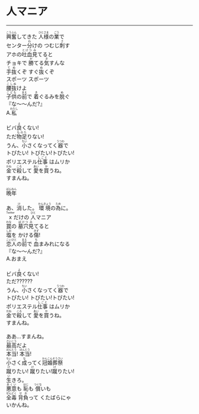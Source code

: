 # 人マニア
---
<lyric>
<ruby>興奮<rt>こうふん</rt></ruby>してきた <ruby>人様<rt>ひとさま</rt></ruby>の<ruby>業<rt>ごう</rt></ruby>で<br/>&#13;
センター<ruby>分<rt>わ</rt></ruby>けの つむじ<ruby>刺<rt>さ</rt></ruby>す<br/>&#13;
アホの<ruby>吐血<rt>とけつ</rt></ruby><ruby>見<rt>み</rt></ruby>てると<br/>&#13;
チョキで <ruby>勝<rt>か</rt></ruby>てる<ruby>気<rt>き</rt></ruby>すんな<br/>&#13;
<ruby>手<rt>て</rt></ruby><ruby>抜<rt>ぬ</rt></ruby>くぞ すぐ<ruby>抜<rt>ぬ</rt></ruby>くぞ<br/>&#13;
スポーツ スポーツ<br/>&#13;
<ruby>腰抜<rt>こしぬ</rt></ruby>けよ<br/>&#13;
<ruby>子供<rt>こども</rt></ruby>の<ruby>前<rt>まえ</rt></ruby>で <ruby>着<rt>き</rt></ruby>ぐるみを<ruby>脱<rt>ぬ</rt></ruby>ぐ<br/>&#13;
『な～～んだ?』 <br/>&#13;
A.<ruby>私<rt>わたし</rt></ruby><br/>&#13;
<br/>&#13;
ビバ<ruby>良<rt>よ</rt></ruby>くない!<br/>&#13;
ただ<ruby>物足<rt>ものた</rt></ruby>りない!<br/>&#13;
うん、<ruby>小<rt>ちい</rt></ruby>さくなってく<ruby>器<rt>うつわ</rt></ruby>で<br/>&#13;
トびたい! トびたい!トびたい!<br/>&#13;
ポリエステル<ruby>仕事<rt>しごと</rt></ruby> はムリか<br/>&#13;
<ruby>金<rt>かね</rt></ruby>で<ruby>殺<rt>ころ</rt></ruby>して <ruby>愛<rt>あい</rt></ruby>を<ruby>買<rt>か</rt></ruby>うね。<br/>&#13;
すまんね。<br/>&#13;
<br/>&#13;
<ruby>晩年<rt>ばんねん</rt></ruby><br/>&#13;
<br/>&#13;
あ、<ruby>消<rt>け</rt></ruby>した。 <ruby>環境<rt>かんきょう</rt></ruby>の<ruby>為<rt>ため</rt></ruby>に。<br/>&#13;
<ruby>x<rt>Twitter</rt></ruby>だけの <ruby>人<rt>ひと</rt></ruby>マニア<br/>&#13;
<ruby>罠<rt>わな</rt></ruby>の <ruby>墓穴<rt>ぼけつ</rt></ruby><ruby>見<rt>み</rt></ruby>てると<br/>&#13;
<ruby>塩<rt>しお</rt></ruby>を かける<ruby>傷<rt>きず</rt></ruby>!<br/>&#13;
<ruby>恋人<rt>こいびと</rt></ruby>の<ruby>前<rt>まえ</rt></ruby>で <ruby>血<rt>ち</rt></ruby>まみれになる<br/>&#13;
『な～～んだ?』<br/>&#13;
A.おまえ<br/>&#13;
<br/>&#13;
ビバ<ruby>良<rt>よ</rt></ruby>くない!<br/>&#13;
ただ??????<br/>&#13;
うん、<ruby>小<rt>ちい</rt></ruby>さくなってく<ruby>器<rt>うつわ</rt></ruby>で<br/>&#13;
トびたい! トびたい!トびたい!<br/>&#13;
ポリエステル<ruby>仕事<rt>しごと</rt></ruby> はムリか<br/>&#13;
<ruby>金<rt>かね</rt></ruby>で<ruby>殺<rt>ころ</rt></ruby>して <ruby>愛<rt>あい</rt></ruby>を<ruby>買<rt>か</rt></ruby>うね。<br/>&#13;
すまんね。<br/>&#13;
<br/>&#13;
ああ…すまんね。<br/>&#13;
<ruby>最高<rt>さいこう</rt></ruby>だよ<br/>&#13;
<ruby>本当<rt>ほんとう</rt></ruby>! <ruby>本当<rt>ほんとう</rt></ruby>!<br/>&#13;
<ruby>小<rt>ちい</rt></ruby>さく<ruby>成<rt>な</rt></ruby>ってく<ruby>冠婚葬祭<rt>かんこんそうさい</rt></ruby><br/>&#13;
<ruby>蹴<rt>け</rt></ruby>りたい! <ruby>蹴<rt>け</rt></ruby>りたい!<ruby>蹴<rt>け</rt></ruby>りたい!<br/>&#13;
<ruby>生<rt>い</rt></ruby>きろ。<br/>&#13;
<ruby>悪意<rt>あくい</rt></ruby>も <ruby>恥<rt>はじ</rt></ruby>も <ruby>償<rt>つぐな</rt></ruby>いも<br/>&#13;
<ruby>全<rt>ぜん</rt></ruby><ruby>毒<rt>どく</rt></ruby> <ruby>背負<rt>せお</rt></ruby>って くたばらにゃ<br/>&#13;
いかんね。<br/>&#13;
</lyric>
